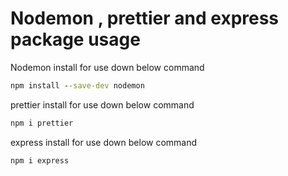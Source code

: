 # Nodemon , prettier and express package usage


Nodemon install for use down below command
```cmd
npm install --save-dev nodemon
```
prettier install for use down below command
```cmd
npm i prettier
```
express install for use down below command
```cmd
npm i express
```
